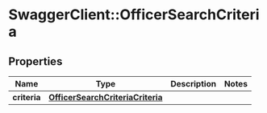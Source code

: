 # SwaggerClient::OfficerSearchCriteria

## Properties
Name | Type | Description | Notes
------------ | ------------- | ------------- | -------------
**criteria** | [**OfficerSearchCriteriaCriteria**](OfficerSearchCriteriaCriteria.md) |  | 


